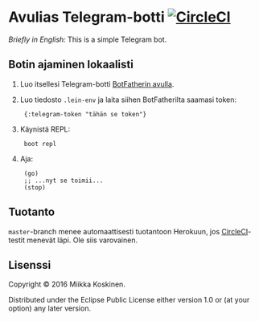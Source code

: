 # Avulias Telegram-botti [![CircleCI](https://circleci.com/gh/miikka/avulias-botti.svg?style=shield)][circleci]

[circleci]: https://circleci.com/gh/miikka/avulias-botti

*Briefly in English:* This is a simple Telegram bot.

## Botin ajaminen lokaalisti

1. Luo itsellesi Telegram-botti [BotFatherin avulla](https://telegram.me/botfather).
2. Luo tiedosto `.lein-env` ja laita siihen BotFatherilta saamasi token:
       
        {:telegram-token "tähän se token"}

3. Käynistä REPL:

        boot repl

4. Aja:

        (go)
        ;; ...nyt se toimii...
        (stop)

## Tuotanto

`master`-branch menee automaattisesti tuotantoon Herokuun, jos
[CircleCI][circleci]-testit menevät läpi. Ole siis varovainen.

## Lisenssi

Copyright © 2016 Miikka Koskinen.

Distributed under the Eclipse Public License either version 1.0 or (at
your option) any later version.

